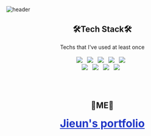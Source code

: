 ![header](https://capsule-render.vercel.app/api?type=slice&color=auto&height=250&section=header&text=Jieun%20Jeong&fontSize=90&animation=fadeIn&fontAlignY=38&desc=%20&descAlignY=62&descAlign=62)

<h2 align="center"> 🛠Tech Stack🛠 </h2>

<p align="center"> Techs that I've used at least once<br><br>
  <img src="https://img.shields.io/badge/-JAVA-007396?style=flat-square&logo=Java&logoColor=white"/>&nbsp;&nbsp;
  <img src="https://img.shields.io/badge/-JavaScript-F7DF1E?style=flat-square&logo=JavaScript&logoColor=white"/>&nbsp;&nbsp;
  <img src="https://img.shields.io/badge/-JQuery-0769AD?style=flat-square&logo=JQuery&logoColor=white"/>&nbsp;&nbsp;
  <img src="https://img.shields.io/badge/-CSS-1572B6?style=flat-square&logo=CSS3&logoColor=white"/>&nbsp;&nbsp;
  <img src="https://img.shields.io/badge/-MySQL-4479A1?style=flat-square&logo=MySQL&logoColor=white"/>&nbsp;&nbsp;
  <br>
  <img src="https://img.shields.io/badge/-Eclipse-525C86?style=flat-square&logo=Eclipse&logoColor=white"/>&nbsp;&nbsp;
  <img src="https://img.shields.io/badge/-Spring-6DB33F?style=flat-square&logo=Spring&logoColor=white"/>&nbsp;&nbsp;
  <img src="https://img.shields.io/badge/-Apache Tomcat-F8DC75?style=flat-square&logo=Apache Tomcat&logoColor=white"/>&nbsp;&nbsp;
  <img src="https://img.shields.io/badge/-GitHub-181717?style=flat-square&logo=GitHub&logoColor=white"/>&nbsp;&nbsp;
  <!--<img src="https://img.shields.io/badge/Python-3766AB?style=flat-square&logo=Python&logoColor=white"/></a>&nbsp-->
</p>
<br><br>
<h2 align="center"> 🎵ME🎵 </h2>

<p align="center">
  <a href="https://stoveon.github.io" style="color: #1F36C7;font-size: 2.0em;font-weight: bold;">
    Jieun's portfolio
  </a>
</p>
